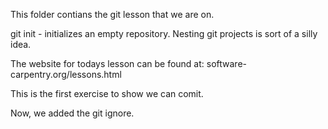 This folder contians the git lesson that we are on.

git init - initializes an empty repository. Nesting git projects is sort of a 
silly idea.

The website for todays lesson can be found at: 
software-carpentry.org/lessons.html

This is the first exercise to show we can comit.

Now, we added the git ignore.
